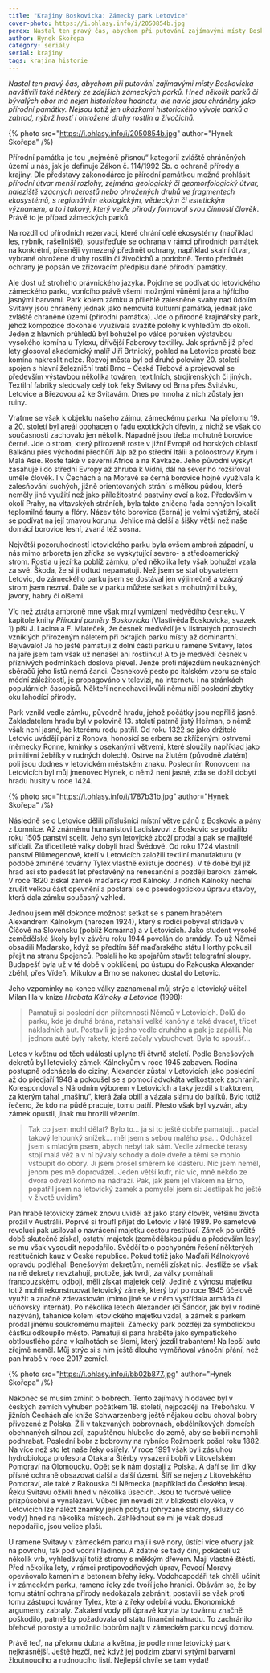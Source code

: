 ```yaml
---
title: "Krajiny Boskovicka: Zámecký park Letovice"
cover-photo: https://i.ohlasy.info/i/2050854b.jpg
perex: Nastal ten pravý čas, abychom při putování zajímavými místy Boskovicka navštívili také některý ze zdejších zámeckých parků. Nejsou jen ukázkami historického vývoje parků a zahrad, ale hostí i ohrožené druhy rostlin a živočichů.
author: Hynek Skořepa
category: seriály
serial: krajiny
tags: krajina historie
---
```


*Nastal ten pravý čas, abychom při putování zajímavými místy Boskovicka navštívili také některý ze zdejších zámeckých parků. Hned několik parků či bývalých obor má nejen historickou hodnotu, ale navíc jsou chráněny jako přírodní památky. Nejsou totiž jen ukázkami historického vývoje parků a zahrad, nýbrž hostí i ohrožené druhy rostlin a živočichů.*

{% photo src="https://i.ohlasy.info/i/2050854b.jpg" author="Hynek Skořepa" /%}

Přírodní památka je tou „nejméně přísnou“ kategorií zvláště chráněných území u nás, jak je definuje Zákon č. 114/1992 Sb. o ochraně přírody a krajiny. Dle představy zákonodárce je přírodní památkou možné prohlásit *přírodní útvar menší rozlohy, zejména geologický či geomorfologický útvar, naleziště vzácných nerostů nebo ohrožených druhů ve fragmentech ekosystémů, s regionálním ekologickým, vědeckým či estetickým významem, a to i takový, který vedle přírody formoval svou činností člověk*. Právě to je případ zámeckých parků.

Na rozdíl od přírodních rezervací, které chrání celé ekosystémy (například les, rybník, rašeliniště), soustřeďuje se ochrana v rámci přírodních památek na konkrétní, přesněji vymezený předmět ochrany, například skalní útvar, vybrané ohrožené druhy rostlin či živočichů a podobně. Tento předmět ochrany je popsán ve zřizovacím předpisu dané přírodní památky.

Ale dost už strohého právnického jazyka. Pojďme se podívat do letovického zámeckého parku, vonícího právě všemi možnými vůněmi jara a hýřícího jasnými barvami. Park kolem zámku a přilehlé zalesněné svahy nad údolím Svitavy jsou chráněny jednak jako nemovitá kulturní památka, jednak jako zvláště chráněné území (přírodní památka). Jde o přírodně krajinářský park, jehož kompozice dokonale využívala svažité polohy k výhledům do okolí. Jeden z hlavních průhledů byl bohužel po válce porušen výstavbou vysokého komína u Tylexu, dřívější Faberovy textilky. Jak správně již před lety glosoval akademický malíř Jiří Brtnický, pohled na Letovice prostě bez komína nakreslit nelze. Rozvoj města byl od druhé poloviny 20. století spojen s hlavní železniční tratí Brno – Česká Třebová a projevoval se především výstavbou několika továren, textilních, strojírenských či jiných. Textilní fabriky sledovaly celý tok řeky Svitavy od Brna přes Svitávku, Letovice a Březovou až ke Svitavám. Dnes po mnoha z nich zůstaly jen ruiny.

Vraťme se však k objektu našeho zájmu, zámeckému parku. Na přelomu 19. a 20. století byl areál obohacen o řadu exotických dřevin, z nichž se však do současnosti zachovalo jen několik. Nápadné jsou třeba mohutné borovice černé. Jde o strom, který přirozeně roste v jižní Evropě od horských oblastí Balkánu přes východní předhůří Alp až po střední Itálii a poloostrovy Krym i Malá Asie. Roste také v severní Africe a na Kavkaze. Jeho původní výskyt zasahuje i do střední Evropy až zhruba k Vídni, dál na sever ho rozšiřoval uměle člověk. I v Čechách a na Moravě se černá borovice hojně využívala k zalesňování suchých, jižně orientovaných strání s mělkou půdou, které neměly jiné využití než jako příležitostné pastviny ovcí a koz. Především v okolí Prahy, na vltavských stráních, byla takto zničena řada cenných lokalit teplomilné fauny a flóry. Název této borovice (černá) je velmi výstižný, stačí se podívat na její tmavou korunu. Jehlice má delší a šišky větší než naše domácí borovice lesní, zvaná též sosna.

Největší pozoruhodností letovického parku byla ovšem ambroň západní, u nás mimo arboreta jen zřídka se vyskytující severo- a středoamerický strom. Rostla u jezírka poblíž zámku, před několika lety však bohužel vzala za své. Škoda, že si ji odtud nepamatuji. Než jsem se stal obyvatelem Letovic, do zámeckého parku jsem se dostával jen výjimečně a vzácný strom jsem neznal. Dále se v parku můžete setkat s mohutnými buky, javory, habry či olšemi.

Víc než ztráta ambroně mne však mrzí vymizení medvědího česneku. V kapitole knihy *Přírodní poměry Boskovicka* (Vlastivěda Boskovicka, svazek 1) píší J. Lacina a F. Mlateček, že česnek medvědí je v listnatých porostech vzniklých přirozeným náletem při okrajích parku místy až dominantní. Bejvávalo! Já ho ještě pamatuji z dolní části parku u ramene Svitavy, letos na jaře jsem tam však už nenašel ani rostlinku! A to je medvědí česnek v příznivých podmínkách doslova plevel. Jenže proti nájezdům neukázněných sběračů jeho listů nemá šanci. Česnekové pesto po italském vzoru se stalo módní záležitostí, je propagováno v televizi, na internetu i na stránkách populárních časopisů. Někteří nenechavci kvůli němu ničí poslední zbytky oku lahodící přírody.

Park vznikl vedle zámku, původně hradu, jehož počátky jsou nepříliš jasné. Zakladatelem hradu byl v polovině 13. století patrně jistý Heřman, o němž však není jasné, ke kterému rodu patřil. Od roku 1322 se jako držitelé Letovic uvádějí páni z Ronova, honosící se erbem se zkříženými ostrvemi (německy Ronne, kmínky s osekanými větvemi, které sloužily například jako primitivní žebříky v rudných dolech). Ostrve na žlutém (původně zlatém) poli jsou dodnes v letovickém městském znaku. Posledním Ronovcem na Letovicích byl můj jmenovec Hynek, o němž není jasné, zda se dožil dobytí hradu husity v roce 1424.

{% photo src="https://i.ohlasy.info/i/1787b31b.jpg" author="Hynek Skořepa" /%}

Následně se o Letovice dělili příslušníci místní větve pánů z Boskovic a pány z Lomnice. Až známému humanistovi Ladislavovi z Boskovic se podařilo roku 1505 panství scelit. Jeho syn letovické zboží prodal a pak se majitelé střídali. Za třicetileté války dobyli hrad Švédové. Od roku 1724 vlastnili panství Blümegenové, kteří v Letovicích založili textilní manufakturu (v podobě zmíněné továrny Tylex vlastně existuje dodnes). V té době byl již hrad asi sto padesát let přestavěný na renesanční a později barokní zámek. V roce 1820 získal zámek maďarský rod Kálnoky. Jindřich Kálnoky nechal zrušit velkou část opevnění a postaral se o pseudogotickou úpravu stavby, která dala zámku současný vzhled.

Jednou jsem měl dokonce možnost setkat se s panem hrabětem Alexandrem Kálnokym (narozen 1924), který s rodiči pobýval střídavě v Číčově na Slovensku (poblíž Komárna) a v Letovicích. Jako student vysoké zemědělské školy byl v závěru roku 1944 povolán do armády. To už Němci obsadili Maďarsko, když se předtím šéf maďarského státu Horthy pokusil přejít na stranu Spojenců. Poslali ho ke spojařům stavět telegrafní sloupy. Budapešť byla už v té době v obklíčení, po ústupu do Rakouska Alexander zběhl, přes Vídeň, Mikulov a Brno se nakonec dostal do Letovic.

Jeho vzpomínky na konec války zaznamenal můj strýc a letovický učitel Milan Illa v knize *Hrabata Kálnoky a Letovice* (1998):

> Pamatuji si poslední den přítomnosti Němců v Letovicích. Dolů do parku, kde je druhá brána, natahali velké kanóny a také dvacet, třicet nákladních aut. Postavili je jedno vedle druhého a pak je zapálili. Na jednom autě byly rakety, které začaly vybuchovat. Byla to spoušť…

Letos v květnu od těch událostí uplyne tři čtvrtě století. Podle Benešových dekretů byl letovický zámek Kálnokyům v roce 1945 zabaven. Rodina postupně odcházela do ciziny, Alexander zůstal v Letovicích jako poslední až do předjaří 1948 a pokoušel se s pomocí advokáta velkostatek zachránit. Korespondoval s Národním výborem v Letovicích a taky jezdil s traktorem, za kterým tahal „mašinu“, která žala obilí a vázala slámu do balíků. Bylo totiž řečeno, že kdo na půdě pracuje, tomu patří. Přesto však byl vyzván, aby zámek opustil, jinak mu hrozili vězením. 

> Tak co jsem mohl dělat? Bylo to… já si to ještě dobře pamatuji… padal takový lehounký snížek… měl jsem s sebou malého psa… Odcházel jsem s mladým psem, abych nebyl tak sám. Vedle zámecké terasy stojí malá věž a v ní bývaly schody a dole dveře a těmi se mohlo vstoupit do obory. Jí jsem prošel směrem ke klášteru. Nic jsem neměl, jenom pes mě doprovázel. Jeden větší kufr, nic víc, mně někdo ze dvora odvezl koňmo na nádraží. Pak, jak jsem jel vlakem na Brno, popatřil jsem na letovický zámek a pomyslel jsem si: Jestlipak ho ještě v životě uvidím? 

Pan hrabě letovický zámek znovu uviděl až jako starý člověk, většinu života prožil v Austrálii. Poprvé si troufl přijet do Letovic v létě 1989. Po sametové revoluci pak usiloval o navrácení majetku cestou restitucí. Zámek po určité době skutečně získal, ostatní majetek (zemědělskou půdu a především lesy) se mu však vysoudit nepodařilo. Svědčí to o pochybném řešení některých restitučních kauz v České republice. Pokud totiž jako Maďaři Kálnokyové opravdu podléhali Benešovým dekretům, neměli získat nic. Jestliže se však na ně dekrety nevztahují, protože, jak tvrdí, za války pomáhali francouzskému odboji, měli získat majetek celý. Jedině z výnosu majetku totiž mohli rekonstruovat letovický zámek, který byl po roce 1945 účelově využit a značně zdevastován (mimo jiné se v něm vystřídala armáda či učňovský internát). Po několika letech Alexander (či Šándor, jak byl v rodině nazýván), tahanice kolem letovického majetku vzdal, a zámek s parkem prodal jinému soukromému majiteli. Zámecký park později za symbolickou částku odkoupilo město. Pamatuji si pana hraběte jako sympatického obtloustlého pána v kalhotách se šlemi, který jezdil trabantem! Na lepší auto zřejmě neměl. Můj strýc si s ním ještě dlouho vyměňoval vánoční přání, než pan hrabě v roce 2017 zemřel.

{% photo src="https://i.ohlasy.info/i/bb02b877.jpg" author="Hynek Skořepa" /%}

Nakonec se musím zmínit o bobrech. Tento zajímavý hlodavec byl v českých zemích vyhuben počátkem 18. století, nejpozději na Třeboňsku. V jižních Čechách ale kníže Schwarzenberg ještě nějakou dobu choval bobry přivezené z Polska. Žili v takzvaných bobrovnách, obdélníkových domcích obehnaných silnou zdí, zapuštěnou hluboko do země, aby se bobři nemohli podhrabat. Poslední bobr z bobrovny na rybníce Rožmberk pošel roku 1882. Na více než sto let naše řeky osiřely. V roce 1991 však byli zásluhou hydrobiologa profesora Otakara Štěrby vysazeni bobři v Litovelském Pomoraví na Olomoucku. Opět se k nám dostali z Polska. A daří se jim díky přísné ochraně obsazovat další a další území. Šíří se nejen z Litovelského Pomoraví, ale také z Rakouska či Německa (například do Českého lesa). Řeku Svitavu oživili hned v několika úsecích. Jsou to tvorové velice přizpůsobiví a vynalézaví. Vůbec jim nevadí žít v blízkosti člověka, v Letovicích lze nalézt známky jejich pobytu (ohryzané stromy, skluzy do vody) hned na několika místech. Zahlédnout se mi je však dosud nepodařilo, jsou velice plaší.

U ramene Svitavy v zámeckém parku mají i své nory, ústící více otvory jak na povrchu, tak pod vodní hladinou. A zdatně se tady činí, pokáceli už několik vrb, vyhledávají totiž stromy s měkkým dřevem. Mají vlastně štěstí. Před několika lety, v rámci protipovodňových úprav, Povodí Moravy opevňovalo kamením a betonem břehy řeky. Vodohospodáři tak chtěli učinit i v zámeckém parku, rameno řeky zde tvoří jeho hranici. Obávám se, že by tomu státní ochrana přírody nedokázala zabránit, postavili se však proti tomu zástupci továrny Tylex, která z řeky odebírá vodu. Ekonomické argumenty zabraly. Zakalení vody při úpravě koryta by továrnu značně poškodilo, patrně by požadovala od státu finanční náhradu. To zachránilo břehové porosty a umožnilo bobrům najít v zámeckém parku nový domov.

Právě teď, na přelomu dubna a května, je podle mne letovický park nejkrásnější. Ještě hezčí, než když jej podzim zbarví sytými barvami žloutnoucího a rudnoucího listí. Nejlepší chvíle se tam vydat!
